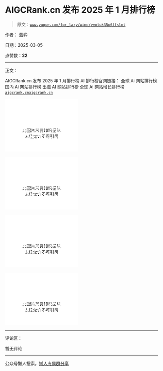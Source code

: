 # AIGCRank.cn 发布 2025 年 1 月排行榜

> 原文：[`www.yuque.com/for_lazy/wind/yvmtuk35o6ffslmt`](https://www.yuque.com/for_lazy/wind/yvmtuk35o6ffslmt)

作者： 蓝弈

日期：2025-03-05

点赞数：**22**

* * *

正文：

AIGCRank.cn 发布 2025 年 1 月排行榜 AI 排行榜官网链接： 全球 Ai 网站排行榜 国内 Ai 网站排行榜 出海 AI 网站排行榜 全球 Ai 网站增长排行榜 [`aigcrank.cn`](https://aigcrank.cn)[`aigcrank.cn`](https://aigcrank.cn)

![](img/dc2532037d538d262a25149de743371f.png "None")

![](img/e69a62c606745ddcdff8835348feae22.png "None")

![](img/32430aa31165a2e22d89538fe76ddeaa.png "None")

![](img/2a42e97f26e44b3e5bf5215120b77ff3.png "None")

* * *

评论区：

暂无评论

* * *

公众号懒人搜索，[懒人专属群分享](https://lazybook.fun/#/blog/group)